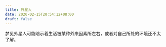 ```yaml
---
title: 外星人
date: 2020-02-15T20:54:12+08:00
draft: false
---
```


梦见外星人可能暗示着生活被某种外来因素所左右，或者对自己所处的环境还不太了解。
